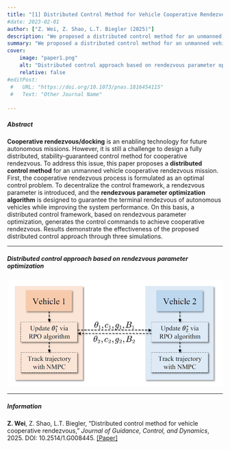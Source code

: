 ```yaml
---
title: "[1] Distributed Control Method for Vehicle Cooperative Rendezvous" 
#date: 2023-02-01
author: ["Z. Wei, Z. Shao, L.T. Biegler (2025)"]
description: "We proposed a distributed control method for an unmanned vehicle cooperative rendezvous mission. The approach is fully distributed and guarantees input-to-state stability for the unmanned air/underwater vehicle cooperative rendezvous process." 
summary: "We proposed a distributed control method for an unmanned vehicle cooperative rendezvous mission. The approach is fully distributed and guarantees input-to-state stability for the unmanned air/underwater vehicle cooperative rendezvous process." 
cover:
    image: "paper1.png"
    alt: "Distributed control approach based on rendezvous parameter optimization"
    relative: false
#editPost:
 #   URL: "https://doi.org/10.1073/pnas.1816454115"
 #   Text: "Other Journal Name"

---
```


##### Abstract

**Cooperative rendezvous/docking** is an enabling technology for future autonomous missions. However, it is still a challenge to design a fully distributed, stability-guaranteed control method for cooperative rendezvous. To address this issue, this paper proposes a **distributed control method** for an unmanned vehicle cooperative rendezvous mission. First, the cooperative rendezvous process is formulated as an optimal control problem. To decentralize the control framework, a rendezvous parameter is introduced, and the **rendezvous parameter optimization algorithm** is designed to guarantee the terminal rendezvous of autonomous vehicles while improving the system performance. On this basis, a distributed control framework, based on rendezvous parameter optimization, generates the control commands to achieve cooperative rendezvous. Results demonstrate the effectiveness of the proposed distributed control approach through three simulations.

---

##### Distributed control approach based on rendezvous parameter optimization

![](paper1.png)


---
##### Information
**Z. Wei**, Z. Shao, L.T. Biegler, “Distributed control method for vehicle cooperative rendezvous,” *Journal of Guidance, Control, and Dynamics*, 2025. DOI: 10.2514/1.G008445. [[Paper]](https://arc.aiaa.org/doi/abs/10.2514/1.G008445)


<!-- 



```BibTeX
@article{AAYY,
author = {Author 1 and Author 2},
doi = {paper_doi},
journal = {Journal},
number = {Issue},
pages = {XXX--YYY},
title ={Title},
volume = {Volume},
year = {Year}}
```

---

##### Related material

+ [Presentation slides](presentation2.pdf)
 -->
